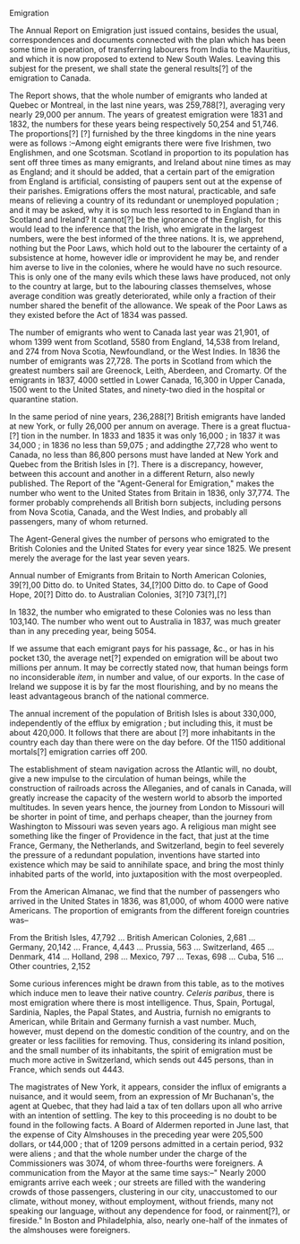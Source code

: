 EmigrationThe  Annual Report on Emigration just issued contains, besides the usual, correspondences and documents connected with the plan which has been some time in operation, of transferring labourers from India to the Mauritius, and which it is now proposed to extend to New South Wales. Leaving this subjest for the present, we shall state the general results[?] of the emigration to Canada.The Report shows, that the whole number of emigrants who landed at Quebec or Montreal, in the last nine years, was 259,788[?], averaging very nearly 29,000 per annum. The years of greatest emigration were 1831 and 1832, the numbers for these years being respectively 50,254 and 51,746. The proportions[?] [?] furnished by the three kingdoms in the nine years were as follows :–Among eight emigrants there were five Irishmen, two Englishmen, and one Scotsman. Scotland in proportion to its population has sent off three times as many emigrants, and Ireland about nine times as may as England; and it should be added, that a certain part of the emigration from England is artificial, consisting of paupers sent out at the expense of their parishes. Emigrations offers the most natural, practicable, and safe means of relieving a country of its redundant or unemployed population ; and it may be asked, why it is so much less resorted to in England than in Scotland and Ireland? It cannot[?] be the ignorance of the English, for this would lead to the inference that the Irish, who emigrate in the largest numbers, were the best informed of the three nations. It is, we apprehend, nothing but the Poor Laws, which hold out to the labourer the certainty of a subsistence at home, however idle or improvident he may be, and render him averse to live in the colonies, where he would have no such resource. This is only one of the many evils which these laws have produced, not only to the country at large, but to the labouring classes themselves, whose average condition was greatly deteriorated, while only a fraction of their number shared the benefit of the allowance. We speak of the Poor Laws as they existed before the Act of 1834 was passed.The number of emigrants who went to Canada last year was 21,901, of whom 1399 went from Scotland, 5580 from England, 14,538 from Ireland, and 274 from Nova Scotia, Newfoundland, or the West Indies. In 1836 the number of emigrants was 27,728. The ports in Scotland from which the greatest numbers sail are Greenock, Leith, Aberdeen, and Cromarty. Of the emigrants in 1837, 4000 settled in Lower Canada, 16,300 in Upper Canada, 1500 went to the United States, and ninety-two died in the hospital or quarantine station.In the same period of nine years, 236,288[?] British emigrants have landed at new York, or fully 26,000 per annum on average. There is a great fluctua-[?] tion in the number. In 1833 and 1835 it was only 16,000 ; in 1837 it was 34,000 ; in 1836 no less than 59,075 ; and addingthe 27,728 who went to Canada, no less than 86,800 persons must have landed at New York and Quebec from the British Isles in [?]. There is a discrepancy, however, between this account and another in a different Return, also newly published. The Report of the "Agent-General for Emigration," makes the number who went to the United States from Britain in 1836, only 37,774. The former probably comprehends all British born subjects, including persons from Nova Scotia, Canada, and the West Indies, and probably all passengers, many of whom returned.The Agent-General gives the number of persons who emigrated to the British Colonies and the United States for every year since 1825. We present merely the average for the last year seven years.Annual number of Emigrants from Britain to North American Colonies, 39[?],00 Ditto do. to United States, 34,[?]00 Ditto do. to Cape of Good Hope, 20[?] Ditto do. to Australian Colonies, 3[?]0 73[?],[?]In 1832, the number who emigrated to these Colonies was no less than 103,140. The number who went out to Australia in 1837, was much greater than in any preceding year, being 5054.If we assume that each emigrant pays for his passage, &c., or has in his pocket t30, the average net[?] expended on emigration will be about two millions per annum. It may be correctly stated now, that human beings form no inconsiderable *item*, in number and value, of our exports. In the case of Ireland we suppose it is by far the most flourishing, and by no means the least advantageous branch of the national commerce.The annual increment of the population of British Isles is about 330,000, independently of the efflux by emigration ; but including this, it must be about 420,000. It follows that there are about [?] more inhabitants in the country each day than there were on the day before. Of the 1150 additional mortals[?] emigration carries off 200.The establishment of steam navigation across the Atlantic will, no doubt, give a new impulse to the circulation of human beings, while the construction of railroads across the Alleganies, and of canals in Canada, will greatly increase the capacity of the western world to absorb the imported multitudes. In seven years hence, the journey from London to Missouri will be shorter in point of time, and perhaps cheaper, than the journey from Washington to Missouri was seven years ago. A religious man might see something like the finger of Providence in the fact, that just at the time France, Germany, the Netherlands, and Switzerland, begin to feel severely the pressure of a redundant population, inventions have started into existence which may be said to annihilate space, and bring the most thinly inhabited parts of the world, into juxtaposition with the most overpeopled.From the American Almanac, we find that the number of passengers who arrived in the United States in 1836, was 81,000, of whom 4000 were native Americans. The proportion of emigrants from the different foreign countries was–From the British Isles, 47,792 ... British American Colonies, 2,681 ... Germany, 20,142 ... France, 4,443 ... Prussia, 563 ... Switzerland, 465 ... Denmark, 414 ... Holland, 298 ... Mexico, 797 ... Texas, 698 ... Cuba, 516 ... Other countries, 2,152Some curious inferences might be drawn from this table, as to the motives which induce men to leave their native country. *Celeris paribus*, there is most emigration where there is most intelligence. Thus, Spain, Portugal, Sardinia, Naples, the Papal States, and Austria, furnish no emigrants to American, while Britain and Germany furnish a vast number. Much, however, must depend on the domestic condition of the country, and on the greater or less facilities for removing. Thus, considering its inland position, and the small number of its inhabitants, the spirit of emigration must be much more active in Switzerland, which sends out 445 persons, than in France, which sends out 4443.The magistrates of New York, it appears, consider the influx of emigrants a nuisance, and it would seem, from an expression of Mr Buchanan's, the agent at Quebec, that they had laid a tax of ten dollars upon all who arrive with an intention of settling. The key to this proceeding is no doubt to be found in the following facts. A Board of Aldermen reported in June last, that the expense of City Almshouses in the preceding year were 205,500 dollars, or t44,000 ; that of 1209 persons admitted in a certain period, 932 were aliens ; and that the whole number under the charge of the Commissioners was 3074, of whom three-fourths were foreigners. A communication from the Mayor at the same time says:–" Nearly 2000 emigrants arrive each week ; our streets are filled with the wandering crowds of those passengers, clustering in our city, unaccustomed to our climate, without money, without employment, without friends, many not speaking our language, without any dependence for food, or rainment[?], or fireside." In Boston and Philadelphia, also, nearly one-half of the inmates of the almshouses were foreigners.